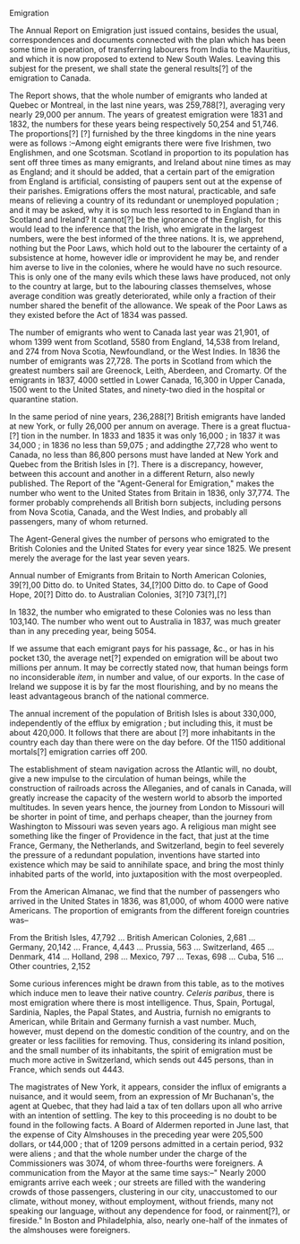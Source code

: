 EmigrationThe  Annual Report on Emigration just issued contains, besides the usual, correspondences and documents connected with the plan which has been some time in operation, of transferring labourers from India to the Mauritius, and which it is now proposed to extend to New South Wales. Leaving this subjest for the present, we shall state the general results[?] of the emigration to Canada.The Report shows, that the whole number of emigrants who landed at Quebec or Montreal, in the last nine years, was 259,788[?], averaging very nearly 29,000 per annum. The years of greatest emigration were 1831 and 1832, the numbers for these years being respectively 50,254 and 51,746. The proportions[?] [?] furnished by the three kingdoms in the nine years were as follows :–Among eight emigrants there were five Irishmen, two Englishmen, and one Scotsman. Scotland in proportion to its population has sent off three times as many emigrants, and Ireland about nine times as may as England; and it should be added, that a certain part of the emigration from England is artificial, consisting of paupers sent out at the expense of their parishes. Emigrations offers the most natural, practicable, and safe means of relieving a country of its redundant or unemployed population ; and it may be asked, why it is so much less resorted to in England than in Scotland and Ireland? It cannot[?] be the ignorance of the English, for this would lead to the inference that the Irish, who emigrate in the largest numbers, were the best informed of the three nations. It is, we apprehend, nothing but the Poor Laws, which hold out to the labourer the certainty of a subsistence at home, however idle or improvident he may be, and render him averse to live in the colonies, where he would have no such resource. This is only one of the many evils which these laws have produced, not only to the country at large, but to the labouring classes themselves, whose average condition was greatly deteriorated, while only a fraction of their number shared the benefit of the allowance. We speak of the Poor Laws as they existed before the Act of 1834 was passed.The number of emigrants who went to Canada last year was 21,901, of whom 1399 went from Scotland, 5580 from England, 14,538 from Ireland, and 274 from Nova Scotia, Newfoundland, or the West Indies. In 1836 the number of emigrants was 27,728. The ports in Scotland from which the greatest numbers sail are Greenock, Leith, Aberdeen, and Cromarty. Of the emigrants in 1837, 4000 settled in Lower Canada, 16,300 in Upper Canada, 1500 went to the United States, and ninety-two died in the hospital or quarantine station.In the same period of nine years, 236,288[?] British emigrants have landed at new York, or fully 26,000 per annum on average. There is a great fluctua-[?] tion in the number. In 1833 and 1835 it was only 16,000 ; in 1837 it was 34,000 ; in 1836 no less than 59,075 ; and addingthe 27,728 who went to Canada, no less than 86,800 persons must have landed at New York and Quebec from the British Isles in [?]. There is a discrepancy, however, between this account and another in a different Return, also newly published. The Report of the "Agent-General for Emigration," makes the number who went to the United States from Britain in 1836, only 37,774. The former probably comprehends all British born subjects, including persons from Nova Scotia, Canada, and the West Indies, and probably all passengers, many of whom returned.The Agent-General gives the number of persons who emigrated to the British Colonies and the United States for every year since 1825. We present merely the average for the last year seven years.Annual number of Emigrants from Britain to North American Colonies, 39[?],00 Ditto do. to United States, 34,[?]00 Ditto do. to Cape of Good Hope, 20[?] Ditto do. to Australian Colonies, 3[?]0 73[?],[?]In 1832, the number who emigrated to these Colonies was no less than 103,140. The number who went out to Australia in 1837, was much greater than in any preceding year, being 5054.If we assume that each emigrant pays for his passage, &c., or has in his pocket t30, the average net[?] expended on emigration will be about two millions per annum. It may be correctly stated now, that human beings form no inconsiderable *item*, in number and value, of our exports. In the case of Ireland we suppose it is by far the most flourishing, and by no means the least advantageous branch of the national commerce.The annual increment of the population of British Isles is about 330,000, independently of the efflux by emigration ; but including this, it must be about 420,000. It follows that there are about [?] more inhabitants in the country each day than there were on the day before. Of the 1150 additional mortals[?] emigration carries off 200.The establishment of steam navigation across the Atlantic will, no doubt, give a new impulse to the circulation of human beings, while the construction of railroads across the Alleganies, and of canals in Canada, will greatly increase the capacity of the western world to absorb the imported multitudes. In seven years hence, the journey from London to Missouri will be shorter in point of time, and perhaps cheaper, than the journey from Washington to Missouri was seven years ago. A religious man might see something like the finger of Providence in the fact, that just at the time France, Germany, the Netherlands, and Switzerland, begin to feel severely the pressure of a redundant population, inventions have started into existence which may be said to annihilate space, and bring the most thinly inhabited parts of the world, into juxtaposition with the most overpeopled.From the American Almanac, we find that the number of passengers who arrived in the United States in 1836, was 81,000, of whom 4000 were native Americans. The proportion of emigrants from the different foreign countries was–From the British Isles, 47,792 ... British American Colonies, 2,681 ... Germany, 20,142 ... France, 4,443 ... Prussia, 563 ... Switzerland, 465 ... Denmark, 414 ... Holland, 298 ... Mexico, 797 ... Texas, 698 ... Cuba, 516 ... Other countries, 2,152Some curious inferences might be drawn from this table, as to the motives which induce men to leave their native country. *Celeris paribus*, there is most emigration where there is most intelligence. Thus, Spain, Portugal, Sardinia, Naples, the Papal States, and Austria, furnish no emigrants to American, while Britain and Germany furnish a vast number. Much, however, must depend on the domestic condition of the country, and on the greater or less facilities for removing. Thus, considering its inland position, and the small number of its inhabitants, the spirit of emigration must be much more active in Switzerland, which sends out 445 persons, than in France, which sends out 4443.The magistrates of New York, it appears, consider the influx of emigrants a nuisance, and it would seem, from an expression of Mr Buchanan's, the agent at Quebec, that they had laid a tax of ten dollars upon all who arrive with an intention of settling. The key to this proceeding is no doubt to be found in the following facts. A Board of Aldermen reported in June last, that the expense of City Almshouses in the preceding year were 205,500 dollars, or t44,000 ; that of 1209 persons admitted in a certain period, 932 were aliens ; and that the whole number under the charge of the Commissioners was 3074, of whom three-fourths were foreigners. A communication from the Mayor at the same time says:–" Nearly 2000 emigrants arrive each week ; our streets are filled with the wandering crowds of those passengers, clustering in our city, unaccustomed to our climate, without money, without employment, without friends, many not speaking our language, without any dependence for food, or rainment[?], or fireside." In Boston and Philadelphia, also, nearly one-half of the inmates of the almshouses were foreigners.